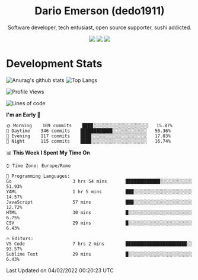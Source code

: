 <div align="center">
  
# Dario Emerson (dedo1911)
Software developer, tech entusiast, open source supporter, sushi addicted.

[![](https://img.shields.io/badge/-Linkedin-informational?style=for-the-badge&logo=linkedin&logoColor=white&color=2867B2)](http://linkedin.com/in/dedo1911)
[![](https://img.shields.io/badge/-Telegram-informational?style=for-the-badge&logo=telegram&logoColor=white&color=0088cc)](https://t.me/dedo1911)
[![](https://img.shields.io/badge/-Facebook-informational?style=for-the-badge&logo=facebook&logoColor=white&color=3b5998)](https://fb.com/dedo1911)

</div>

# Development Stats

![Anurag's github stats](https://github-readme-stats.vercel.app/api?username=dedo1911&count_private=true&show_icons=true&theme=chartreuse-dark)
![Top Langs](https://github-readme-stats.vercel.app/api/top-langs/?username=dedo1911&theme=chartreuse-dark&layout=compact)

<!--START_SECTION:waka-->
![Profile Views](http://img.shields.io/badge/Profile%20Views-4-blue)

![Lines of code](https://img.shields.io/badge/From%20Hello%20World%20I%27ve%20Written-47%20Thousand%20lines%20of%20code-blue)

**I'm an Early 🐤** 

```text
🌞 Morning    109 commits    ████░░░░░░░░░░░░░░░░░░░░░   15.87% 
🌆 Daytime    346 commits    ████████████░░░░░░░░░░░░░   50.36% 
🌃 Evening    117 commits    ████░░░░░░░░░░░░░░░░░░░░░   17.03% 
🌙 Night      115 commits    ████░░░░░░░░░░░░░░░░░░░░░   16.74%

```


📊 **This Week I Spent My Time On** 

```text
⌚︎ Time Zone: Europe/Rome

💬 Programming Languages: 
Go                       3 hrs 54 mins       █████████████░░░░░░░░░░░░   51.93% 
YAML                     1 hr 5 mins         ███░░░░░░░░░░░░░░░░░░░░░░   14.57% 
JavaScript               57 mins             ███░░░░░░░░░░░░░░░░░░░░░░   12.72% 
HTML                     30 mins             █░░░░░░░░░░░░░░░░░░░░░░░░   6.75% 
CSV                      29 mins             █░░░░░░░░░░░░░░░░░░░░░░░░   6.43%

🔥 Editors: 
VS Code                  7 hrs 2 mins        ███████████████████████░░   93.57% 
Sublime Text             29 mins             █░░░░░░░░░░░░░░░░░░░░░░░░   6.43%

```


 Last Updated on 04/02/2022 00:20:23 UTC
<!--END_SECTION:waka-->

<!--
**dedo1911/dedo1911** is a ✨ _special_ ✨ repository because its `README.md` (this file) appears on your GitHub profile.

Here are some ideas to get you started:

- 🔭 I’m currently working on ...
- 🌱 I’m currently learning ...
- 👯 I’m looking to collaborate on ...
- 🤔 I’m looking for help with ...
- 💬 Ask me about ...
- 📫 How to reach me: ...
- 😄 Pronouns: ...
- ⚡ Fun fact: ...
-->
